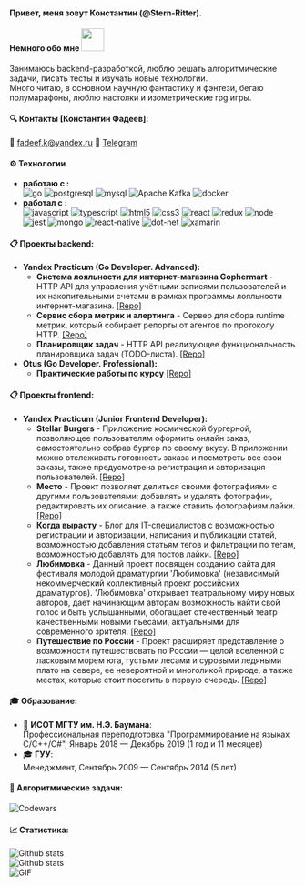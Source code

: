 #### Привет, меня зовут Константин (@Stern-Ritter).
#### Немного обо мне <img src="https://media.giphy.com/media/VgCDAzcKvsR6OM0uWg/giphy.gif" width="40">
Занимаюсь backend-разработкой, люблю решать алгоритмические задачи, писать тесты и изучать новые технологии.  
Много читаю, в основном научную фантастику и фэнтези, бегаю полумарафоны, люблю настолки и изометрические rpg игры. 

#### 🔍 Контакты [Константин Фадеев]:
📧 fadeef.k@yandex.ru
📱 [Telegram](https://t.me/Stern_ritter)

#### ⚙️ Технологии️
- **работаю с :**  
![go](https://img.shields.io/badge/Go-00ADD8?style=for-the-badge&logo=go&logoColor=white)
![postgresql](https://img.shields.io/badge/PostgreSQL-316192?style=for-the-badge&logo=postgresql&logoColor=white)
![mysql](https://img.shields.io/badge/MySQL-00000F?style=for-the-badge&logo=mysql&logoColor=white)
![Apache Kafka](https://img.shields.io/badge/Apache%20Kafka-000?style=for-the-badge&logo=apachekafka)
![docker](https://img.shields.io/badge/docker-%230db7ed.svg?style=for-the-badge&logo=docker&logoColor=white)
- **работал с :**  
![javascript](https://img.shields.io/badge/JavaScript-F7DF1E?style=for-the-badge&logo=javascript&logoColor=black)
![typescript](https://img.shields.io/badge/TypeScript-007ACC?style=for-the-badge&logo=typescript&logoColor=white)
![html5](https://img.shields.io/badge/HTML5-E34F26?style=for-the-badge&logo=html5&logoColor=white)
![css3](https://img.shields.io/badge/CSS3-1572B6?style=for-the-badge&logo=css3&logoColor=white)
![react](https://img.shields.io/badge/React-20232A?style=for-the-badge&logo=react&logoColor=61DAFB)
![redux](https://img.shields.io/badge/Redux-593D88?style=for-the-badge&logo=redux&logoColor=white)
![node](https://img.shields.io/badge/Node.js-43853D?style=for-the-badge&logo=node.js&logoColor=white)
![jest](https://img.shields.io/badge/Jest-323330?style=for-the-badge&logo=Jest&logoColor=white)
![mongo](https://img.shields.io/badge/MongoDB-4EA94B?style=for-the-badge&logo=mongodb&logoColor=white) 
![react-native](https://img.shields.io/badge/React_Native-20232A?style=for-the-badge&logo=react&logoColor=61DAFB)
![dot-net](https://img.shields.io/badge/.NET-5C2D91?style=for-the-badge&logo=.net&logoColor=white)
![xamarin](https://img.shields.io/badge/Xamarin-3498DB?style=for-the-badge&logo=xamarin&logoColor=white)

#### 📋  Проекты backend: 
 - **Yandex Practicum (Go Developer. Advanced):**
      - **Система лояльности для интернет-магазина Gophermart** - HTTP API для управления учётными записями пользователей и их накопительными счетами в рамках программы лояльности интернет-магазина. [[Repo]](https://github.com/Stern-Ritter/gophermart)
      - **Сервис сбора метрик и алертинга** - Сервер для сбора runtime метрик, который собирает репорты от агентов по протоколу HTTP. [[Repo]](https://github.com/Stern-Ritter/metrics-and-alerting-service)
      - **Планировщик задач** - HTTP API реализующее функциональность планировщика задач (TODO-листа). [[Repo]](https://github.com/Stern-Ritter/go_task_manager)
 - **Otus (Go Developer. Professional):**
      - **Практические работы по курсу** [[Repo]](https://github.com/Stern-Ritter/go-professional)

#### 📋  Проекты frontend:
 - **Yandex Practicum (Junior Frontend Developer):**
      - **Stellar Burgers** - Приложение космической бургерной, позволяющее пользователям оформить онлайн заказ, самостоятельно собрав бургер по своему вкусу. В приложении можно отслеживать готовность заказа и посмотреть все свои заказы, также предусмотрена регистрация и авторизация пользователей. [[Repo]](https://github.com/Stern-Ritter/stellar-burgers)
      - **Место** - Проект позволяет делиться своими фотографиями с другими пользователями: добавлять и удалять фотографии, редактировать их описание, а также ставить фотографиям лайки. [[Repo]](https://github.com/Stern-Ritter/mesto-project-pair-programming)
      - **Когда вырасту** - Блог для IT-специалистов с возможностью регистрации и авторизации, написания и публикации статей, возможностью добавления статьям тегов и фильтрации по тегам, возможностью добавлять для постов лайки. [[Repo]](https://github.com/Stern-Ritter/kogda-virastu-frontend)
      - **Любимовка** - Данный проект посвящен созданию сайта для фестиваля молодой драматургии 'Любимовка' (независимый некоммерческий коллективный проект российских драматургов). 'Любимовка' открывает театральному миру новых авторов, дает начинающим авторам возможность найти свой голос и быть услышанными, обогащает отечественный театр качественными новыми пьесами, актуальными для современного зрителя. [[Repo]](https://github.com/Stern-Ritter/lubimovka)
      - **Путешествие по России** - Проект расширяет представление о возможности путешествовать по России — целой вселенной с ласковым морем юга, густыми лесами и суровыми ледяными плато на севере, ее невероятной и многоликой природе, а также местах, которые стоит посетить в первую очередь. [[Repo]](https://github.com/Stern-Ritter/russian-travel)

#### 🎓 Образование:
- 🏫 **ИСОТ МГТУ им. Н.Э. Баумана**:  
  Профессиональная переподготовка "Программирование на языках C/C++/C#", Январь 2018 — Декабрь 2019 (1 год и 11 месяцев)
- 🎓 **ГУУ**:  
  Менеджмент, Сентябрь 2009 — Сентябрь 2014 (5 лет)

#### 🧩  Алгоритмические задачи:
![Codewars](https://github.r2v.ch/codewars?user=Stern-Ritter&name=true&stroke=%23b362ff&theme=purple_dark)
#### 📈  Статистика:
![Github stats](https://github-readme-stats.vercel.app/api?username=Stern-Ritter&show_icons=true&theme=dark)  
![Github stats](https://github-readme-stats.vercel.app/api/top-langs/?username=Stern-Ritter&theme=dark)  
<img align="left" alt="GIF" src="https://media.giphy.com/media/3ohzdKvLT1DxFxhZAI/giphy.gif" />  
